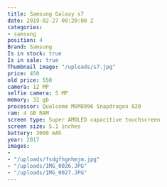 ```yaml
---
title: Samsung Galaxy s7
date: 2019-02-27 00:20:00 Z
categories:
- samsung
position: 4
Brand: Samsung
Is in stock: true
Is in sale: true
Thumbnail image: "/uploads/s7.jpg"
price: 450
old price: 550
camera: 12 MP
selfie camera: 5 MP
memory: 32 gb
processor: Qualcomm MSM8996 Snapdragon 820
ram: 4 GB RAM
screen type: Super AMOLED capacitive touchscreen
screen size: 5.1 inches
battery: 3000 mAh
year: 2017
images:
- 
- "/uploads/fsdgfhgnhmjm.jpg"
- "/uploads/IMG_0026.JPG"
- "/uploads/IMG_0027.JPG"
---
```


